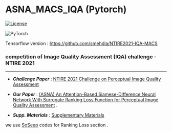 # ASNA_MACS_IQA (Pytorch)
[![License](https://img.shields.io/badge/License-Apache%202.0-blue.svg)](https://opensource.org/licenses/Apache-2.0)

![PyTorch](https://img.shields.io/badge/PyTorch-%23EE4C2C.svg?style=for-the-badge&logo=PyTorch&logoColor=white) 

Tensorflow version : https://github.com/smehdia/NTIRE2021-IQA-MACS

### **competition of Image Quality Assessment (IQA) challenge - NTIRE  2021**

------

- ***Challenge Paper*** : [NTIRE 2021 Challenge on Perceptual Image Quality Assessment](https://openaccess.thecvf.com/content/CVPR2021W/NTIRE/papers/Gu_NTIRE_2021_Challenge_on_Perceptual_Image_Quality_Assessment_CVPRW_2021_paper.pdf)   

  

- ***Our Paper*** : [(ASNA) An Attention-Based Siamese-Difference Neural Network With  Surrogate Ranking Loss Function for Perceptual Image Quality Assessment](https://openaccess.thecvf.com/content/CVPR2021W/NTIRE/papers/Ayyoubzadeh_ASNA_An_Attention-Based_Siamese-Difference_Neural_Network_With_Surrogate_Ranking_Loss_CVPRW_2021_paper.pdf) .

- ***Supp. Materials*** : [Supplementary Materials](https://openaccess.thecvf.com/content/CVPR2021W/NTIRE/supplemental/Ayyoubzadeh_ASNA_An_Attention-Based_CVPRW_2021_supplemental.pdf)



we use [SoSeep](https://github.com/technicolor-research/sodeep) codes for Ranking Loss section .  
